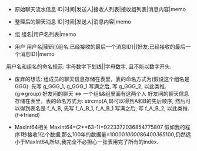 * 原始聊天流水信息
ID|时间|发送人|接收人列表|接收组列表|消息内容|memo

* 整理后的聊天消息
ID|时间|发送人|消息内容|memo

* 组
组名|用户名列表|memo

* 用户
用户名|密码|{组名:已经接收的最后一个消息ID}|{好友:已经接收的最后一个消息ID}|memo


用户名和组名的命名规范: 字母数字下划线||字母数字, 且不能以数字开头.

* 废弃的想法:
组成员的聊天信息存储在表里，表的命名方式为(假设这个组名是GGG):
先写 g_GGG_1, g_GGG_1 写满之后, 写 g_GGG_2, 以此类推. (g=>group)
好友间的聊天 <=> 一个组&&组里面有这两个人
好友间的聊天信息存储在表里，表的命名方式为:
strcmp(A,B)可以得到A和B的先后顺序, 然后可以得到表名是 f_A_B,
先写 f_A_B_1, f_A_B_1 写满之后, 写 f_A_B_2, 以此类推. (f=>friend)

* MaxInt64相关
MaxInt64=(2**63-1)=9223372036854775807
假如我的程序1秒接收1亿个数据,那么100年的数据量=10000*10000*86400*365*100,仍然远小于MaxInt64,所以,我完全不必担心一张表用完了所有的index.
